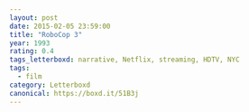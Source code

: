 ```yaml
---
layout: post 
date: 2015-02-05 23:59:00
title: "RoboCop 3"
year: 1993
rating: 0.4
tags_letterboxd: narrative, Netflix, streaming, HDTV, NYC
tags:
  - film
category: Letterboxd
canonical: https://boxd.it/51B3j
---
```

